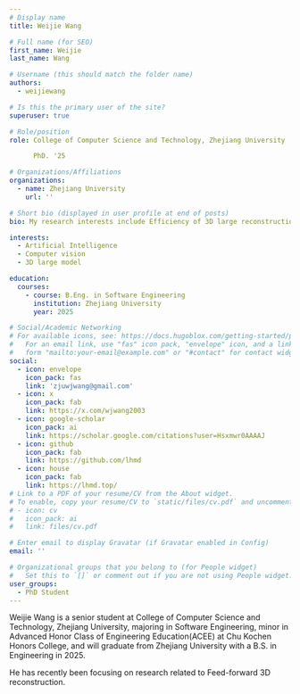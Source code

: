 ```yaml
---
# Display name
title: Weijie Wang

# Full name (for SEO)
first_name: Weijie
last_name: Wang

# Username (this should match the folder name)
authors:
  - weijiewang

# Is this the primary user of the site?
superuser: true

# Role/position
role: College of Computer Science and Technology, Zhejiang University

      PhD. '25

# Organizations/Affiliations
organizations:
  - name: Zhejiang University
    url: ''

# Short bio (displayed in user profile at end of posts)
bio: My research interests include Efficiency of 3D large reconstruction model and applications with embodied AI.

interests:
  - Artificial Intelligence
  - Computer vision
  - 3D large model

education:
  courses:
    - course: B.Eng. in Software Engineering
      institution: Zhejiang University
      year: 2025

# Social/Academic Networking
# For available icons, see: https://docs.hugoblox.com/getting-started/page-builder/#icons
#   For an email link, use "fas" icon pack, "envelope" icon, and a link in the
#   form "mailto:your-email@example.com" or "#contact" for contact widget.
social:
  - icon: envelope
    icon_pack: fas
    link: 'zjuwjwang@gmail.com'
  - icon: x
    icon_pack: fab
    link: https://x.com/wjwang2003
  - icon: google-scholar
    icon_pack: ai
    link: https://scholar.google.com/citations?user=Hsxmwr0AAAAJ
  - icon: github
    icon_pack: fab
    link: https://github.com/lhmd
  - icon: house
    icon_pack: fab
    link: https://lhmd.top/
# Link to a PDF of your resume/CV from the About widget.
# To enable, copy your resume/CV to `static/files/cv.pdf` and uncomment the lines below.
# - icon: cv
#   icon_pack: ai
#   link: files/cv.pdf

# Enter email to display Gravatar (if Gravatar enabled in Config)
email: ''

# Organizational groups that you belong to (for People widget)
#   Set this to `[]` or comment out if you are not using People widget.
user_groups:
  - PhD Student
---
```


Weijie Wang is a senior student at College of Computer Science and Technology, Zhejiang University, majoring in Software Engineering, minor in Advanced Honor Class of Engineering Education(ACEE) at Chu Kochen Honors College, and will graduate from Zhejiang University with a B.S. in Engineering in 2025. 

He has recently been focusing on research related to Feed-forward 3D reconstruction.